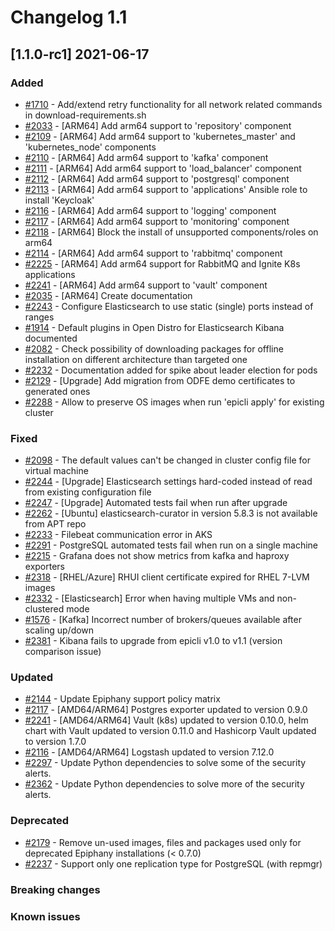 # Changelog 1.1

## [1.1.0-rc1] 2021-06-17

### Added

- [#1710](https://github.com/epiphany-platform/epiphany/issues/1710) - Add/extend retry functionality for all network related commands in download-requirements.sh
- [#2033](https://github.com/epiphany-platform/epiphany/issues/2033) - [ARM64] Add arm64 support to 'repository' component
- [#2109](https://github.com/epiphany-platform/epiphany/issues/2109) - [ARM64] Add arm64 support to 'kubernetes_master' and 'kubernetes_node' components
- [#2110](https://github.com/epiphany-platform/epiphany/issues/2111) - [ARM64] Add arm64 support to 'kafka' component
- [#2111](https://github.com/epiphany-platform/epiphany/issues/2111) - [ARM64] Add arm64 support to 'load_balancer' component
- [#2112](https://github.com/epiphany-platform/epiphany/issues/2112) - [ARM64] Add arm64 support to 'postgresql' component
- [#2113](https://github.com/epiphany-platform/epiphany/issues/2113) - [ARM64] Add arm64 support to 'applications' Ansible role to install 'Keycloak'
- [#2116](https://github.com/epiphany-platform/epiphany/issues/2116) - [ARM64] Add arm64 support to 'logging' component
- [#2117](https://github.com/epiphany-platform/epiphany/issues/2117) - [ARM64] Add arm64 support to 'monitoring' component
- [#2118](https://github.com/epiphany-platform/epiphany/issues/2118) - [ARM64] Block the install of unsupported components/roles on arm64
- [#2114](https://github.com/epiphany-platform/epiphany/issues/2114) - [ARM64] Add arm64 support to 'rabbitmq' component
- [#2225](https://github.com/epiphany-platform/epiphany/issues/2225) - [ARM64] Add arm64 support for RabbitMQ and Ignite K8s applications
- [#2241](https://github.com/epiphany-platform/epiphany/issues/2241) - [ARM64] Add arm64 support to 'vault' component
- [#2035](https://github.com/epiphany-platform/epiphany/issues/2035) - [ARM64] Create documentation
- [#2243](https://github.com/epiphany-platform/epiphany/issues/2243) - Configure Elasticsearch to use static (single) ports instead of ranges
- [#1914](https://github.com/epiphany-platform/epiphany/issues/1914) - Default plugins in Open Distro for Elasticsearch Kibana documented
- [#2082](https://github.com/epiphany-platform/epiphany/issues/2082) - Check possibility of downloading packages for offline installation on different architecture than targeted one
- [#2232](https://github.com/epiphany-platform/epiphany/issues/2232) - Documentation added for spike about leader election for pods
- [#2129](https://github.com/epiphany-platform/epiphany/issues/2129) - [Upgrade] Add migration from ODFE demo certificates to generated ones
- [#2288](https://github.com/epiphany-platform/epiphany/issues/2288) - Allow to preserve OS images when run 'epicli apply' for existing cluster

### Fixed

- [#2098](https://github.com/epiphany-platform/epiphany/issues/2098) - The default values can't be changed in cluster config file for virtual machine
- [#2244](https://github.com/epiphany-platform/epiphany/issues/2244) - [Upgrade] Elasticsearch settings hard-coded instead of read from existing configuration file
- [#2247](https://github.com/epiphany-platform/epiphany/issues/2247) - [Upgrade] Automated tests fail when run after upgrade
- [#2262](https://github.com/epiphany-platform/epiphany/issues/2262) - [Ubuntu] elasticsearch-curator in version 5.8.3 is not available from APT repo
- [#2233](https://github.com/epiphany-platform/epiphany/issues/2233) - Filebeat communication error in AKS
- [#2291](https://github.com/epiphany-platform/epiphany/issues/2291) - PostgreSQL automated tests fail when run on a single machine
- [#2215](https://github.com/epiphany-platform/epiphany/issues/2215) - Grafana does not show metrics from kafka and haproxy exporters
- [#2318](https://github.com/epiphany-platform/epiphany/issues/2318) - [RHEL/Azure] RHUI client certificate expired for RHEL 7-LVM images
- [#2332](https://github.com/epiphany-platform/epiphany/issues/2332) - [Elasticsearch] Error when having multiple VMs and non-clustered mode
- [#1576](https://github.com/epiphany-platform/epiphany/issues/1576) - [Kafka] Incorrect number of brokers/queues available after scaling up/down
- [#2381](https://github.com/epiphany-platform/epiphany/issues/2381) - Kibana fails to upgrade from epicli v1.0 to v1.1 (version comparison issue)

### Updated

- [#2144](https://github.com/epiphany-platform/epiphany/issues/2144) - Update Epiphany support policy matrix
- [#2117](https://github.com/epiphany-platform/epiphany/issues/2117) - [AMD64/ARM64] Postgres exporter updated to version 0.9.0
- [#2241](https://github.com/epiphany-platform/epiphany/issues/2241) - [AMD64/ARM64] Vault (k8s) updated to version 0.10.0, helm chart with Vault updated to version 0.11.0 and Hashicorp Vault updated to version 1.7.0
- [#2116](https://github.com/epiphany-platform/epiphany/issues/2116) - [AMD64/ARM64] Logstash updated to version 7.12.0
- [#2297](https://github.com/epiphany-platform/epiphany/issues/2297) - Update Python dependencies to solve some of the security alerts.
- [#2362](https://github.com/epiphany-platform/epiphany/issues/2362) - Update Python dependencies to solve more of the security alerts.

### Deprecated

- [#2179](https://github.com/epiphany-platform/epiphany/issues/2179) - Remove un-used images, files and packages used only for deprecated Epiphany installations (< 0.7.0)
- [#2237](https://github.com/epiphany-platform/epiphany/issues/2237) - Support only one replication type for PostgreSQL (with repmgr)

### Breaking changes

### Known issues
